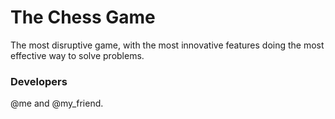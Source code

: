 # The Chess Game


The most disruptive game, with the most innovative features doing the most effective way to solve problems.

### Developers
@me and @my_friend.